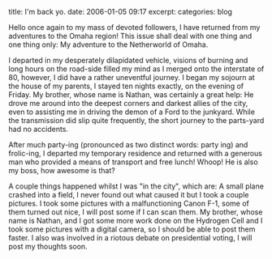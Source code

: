 title: I'm back yo.
date: 2006-01-05 09:17
excerpt: 
categories: blog

Hello once again to my mass of devoted followers, I have returned from my adventures to the Omaha region! This issue shall deal with one thing and one thing only: My adventure to the Netherworld of Omaha.

I departed in my desperately dilapidated vehicle, visions of burning and long hours on the road-side filled my mind as I merged onto the interstate of 80, however, I did have a rather uneventful journey. I began my sojourn at the house of my parents, I stayed ten nights exactly, on the evening of Friday. My brother, whose name is Nathan, was certainly a great help: He drove me around into the deepest corners and darkest allies of the city, even to assisting me in driving the demon of a Ford to the junkyard. While the transmission did slip quite frequently, the short journey to the parts-yard had no accidents.

After much party-ing (pronounced as two distinct words: party ing) and frolic-ing, I departed my temporary residence and returned with a generous man who provided a means of transport and free lunch! Whoop! He is also my boss, how awesome is that?

A couple things happened whilst I was "in the city", which are: A small plane crashed into a field, I never found out what caused it but I took a couple pictures. I took some pictures with a malfunctioning Canon F-1, some of them turned out nice, I will post some if I can scan them. My brother, whose name is Nathan, and I got some more work done on the Hydrogen Cell and I took some pictures with a digital camera, so I should be able to post them faster. I also was involved in a riotous debate on presidential voting, I will post my thoughts soon.
